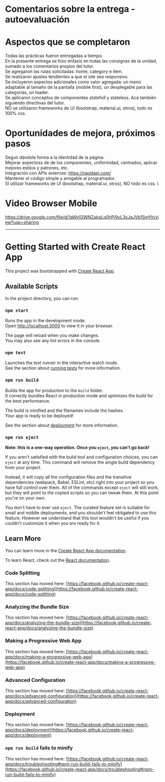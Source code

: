 # Comentarios sobre la entrega - autoevaluación


# Aspectos que se completaron

Todas las prácticas fueron entregadas a tiempo. \
En la presente entrega se hizo énfasis en todas las consignas de la unidad, sumado a los comentarios propios del tutor. \
Se agregaron las rutas solicitadas: home, category e ítem. \
Se realizaron ajustes tendientes a que el site sea responsivo. \
Se incluyeron aspectos adicionales como valor agregada: un menú adaptable al tamaño de la pantalla (mobile first), un desplegable para las categorías, un loader. \
Se aplicaron conceptos de componentes statefull y stateless. Acá también siguiendo directivas del tutor. \
NO se utilizaron frameworks de UI (bootstrap, material.ui, otros), todo es 100% css. 

# Oportunidades de mejora, próximos pasos
Seguir dándole forma a la identidad de la página. \
Mejorar aspectoss de de los componentes, uniformidad, centrados, aplicar mejores estilos y patrones,  etc.  \
Integración con APIs externas: https://rapidapi.com/ \
Mantener el código simple y amigable al programador. \
SI utilizar frameworks de UI (bootstrap, material.ui, otros), NO todo es css. \ 


# Video Browser Mobile

https://drive.google.com/file/d/1aWn13WNZakpLq0hPj9yL3xJaJVb1SmYh/view?usp=sharing


-----



# Getting Started with Create React App

This project was bootstrapped with [Create React App](https://github.com/facebook/create-react-app).

## Available Scripts

In the project directory, you can run:

### `npm start`

Runs the app in the development mode.\
Open [http://localhost:3000](http://localhost:3000) to view it in your browser.

The page will reload when you make changes.\
You may also see any lint errors in the console.

### `npm test`

Launches the test runner in the interactive watch mode.\
See the section about [running tests](https://facebook.github.io/create-react-app/docs/running-tests) for more information.

### `npm run build`

Builds the app for production to the `build` folder.\
It correctly bundles React in production mode and optimizes the build for the best performance.

The build is minified and the filenames include the hashes.\
Your app is ready to be deployed!

See the section about [deployment](https://facebook.github.io/create-react-app/docs/deployment) for more information.

### `npm run eject`

**Note: this is a one-way operation. Once you `eject`, you can't go back!**

If you aren't satisfied with the build tool and configuration choices, you can `eject` at any time. This command will remove the single build dependency from your project.

Instead, it will copy all the configuration files and the transitive dependencies (webpack, Babel, ESLint, etc) right into your project so you have full control over them. All of the commands except `eject` will still work, but they will point to the copied scripts so you can tweak them. At this point you're on your own.

You don't have to ever use `eject`. The curated feature set is suitable for small and middle deployments, and you shouldn't feel obligated to use this feature. However we understand that this tool wouldn't be useful if you couldn't customize it when you are ready for it.

## Learn More

You can learn more in the [Create React App documentation](https://facebook.github.io/create-react-app/docs/getting-started).

To learn React, check out the [React documentation](https://reactjs.org/).

### Code Splitting

This section has moved here: [https://facebook.github.io/create-react-app/docs/code-splitting](https://facebook.github.io/create-react-app/docs/code-splitting)

### Analyzing the Bundle Size

This section has moved here: [https://facebook.github.io/create-react-app/docs/analyzing-the-bundle-size](https://facebook.github.io/create-react-app/docs/analyzing-the-bundle-size)

### Making a Progressive Web App

This section has moved here: [https://facebook.github.io/create-react-app/docs/making-a-progressive-web-app](https://facebook.github.io/create-react-app/docs/making-a-progressive-web-app)

### Advanced Configuration

This section has moved here: [https://facebook.github.io/create-react-app/docs/advanced-configuration](https://facebook.github.io/create-react-app/docs/advanced-configuration)

### Deployment

This section has moved here: [https://facebook.github.io/create-react-app/docs/deployment](https://facebook.github.io/create-react-app/docs/deployment)

### `npm run build` fails to minify

This section has moved here: [https://facebook.github.io/create-react-app/docs/troubleshooting#npm-run-build-fails-to-minify](https://facebook.github.io/create-react-app/docs/troubleshooting#npm-run-build-fails-to-minify)

